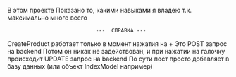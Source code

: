 В этом проекте
Показано то, какими навыками я владею т.к. максимально много всего

                                ---  СПРАВКА ---
CreateProduct работает только в момент нажатия на +
Это POST запрос на backend
Потом он никак не задействован, и при нажатии на 
галочку происходит UPDATE запрос на backend
По сути пост просто добавляет в базу данных
(или объект IndexModel например)

